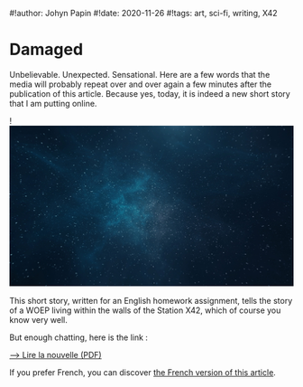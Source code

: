 #!author: Johyn Papin
#!date: 2020-11-26
#!tags: art, sci-fi, writing, X42

# Damaged

Unbelievable. Unexpected. Sensational. Here are a few words that the media will probably repeat over and over again a few minutes after the publication of this article. Because yes, today, it is indeed a new short story that I am putting online.

!![Nebula](/media/img/2020/nebula.jpg)

This short story, written for an English homework assignment, tells the story of a WOEP living within the walls of the Station X42, which of course you know very well.

But enough chatting, here is the link :

[—> Lire la nouvelle (PDF)](/media/files/damaged.pdf)

If you prefer French, you can discover [the French version of this article](/blog/2020/endomage.html).
